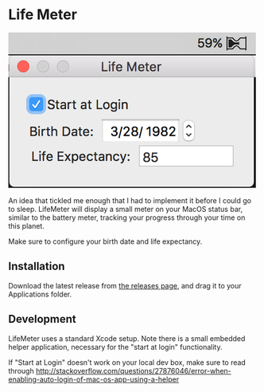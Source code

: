 # Life Meter

![screenshot](screenshot.png)

An idea that tickled me enough that I had to implement it before I could go to
sleep. LifeMeter will display a small meter on your MacOS status bar, similar
to the battery meter, tracking your progress through your time on this planet.

Make sure to configure your birth date and life expectancy.

## Installation

Download the latest release from [the releases page](https://github.com/codekitchen/LifeMeter/releases),
and drag it to your Applications folder.

## Development

LifeMeter uses a standard Xcode setup. Note there is a small embedded helper
application, necessary for the "start at login" functionality.

If "Start at Login" doesn't work on your local dev box, make sure to read through http://stackoverflow.com/questions/27876046/error-when-enabling-auto-login-of-mac-os-app-using-a-helper
